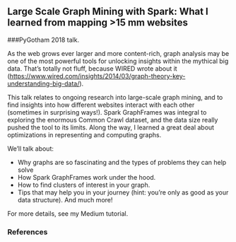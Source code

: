 ## Large Scale Graph Mining with Spark: What I learned from mapping >15 mm websites

###PyGotham 2018 talk. 

As the web grows ever larger and more content-rich, graph analysis may be one of the most powerful tools for unlocking insights within the mythical big data. That’s totally not fluff, because WIRED wrote about it (https://www.wired.com/insights/2014/03/graph-theory-key-understanding-big-data/).

This talk relates to ongoing research into large-scale graph mining, and to find insights into how different websites interact with each other (sometimes in surprising ways!). Spark GraphFrames was integral to exploring the enormous Common Crawl dataset, and the data size really pushed the tool to its limits. Along the way, I learned a great deal about optimizations in representing and computing graphs.

We’ll talk about:

* Why graphs are so fascinating and the types of problems they can help solve
* How Spark GraphFrames work under the hood.
* How to find clusters of interest in your graph.
* Tips that may help you in your journey (hint: you’re only as good as your data structure).
And much more! 

For more details, see my Medium tutorial.

### References
